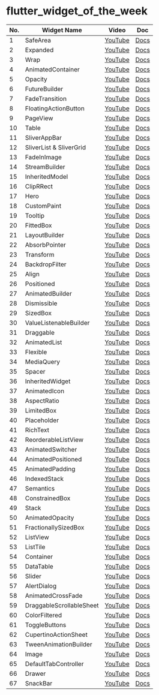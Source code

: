 # flutter_widget_of_the_week

<!-- VSCodeの拡張機能で整形 Option + Shift + F -->
| No. | Widget Name              | Video                                                  | Doc                                                                                 |
| --- | ------------------------ | ------------------------------------------------------ | ----------------------------------------------------------------------------------- |
| 1   | SafeArea                 | [YouTube](https://www.youtube.com/watch?v=lkF0TQJO0bA) | [Docs](https://api.flutter.dev/flutter/widgets/SafeArea-class.html)                 |
| 2   | Expanded                 | [YouTube](https://www.youtube.com/watch?v=_rnZaagadyo) | [Docs](https://api.flutter.dev/flutter/widgets/Expanded-class.html)                 |
| 3   | Wrap                     | [YouTube](https://www.youtube.com/watch?v=z5iw2SeFx2M) | [Docs](https://api.flutter.dev/flutter/widgets/Wrap-class.html)                     |
| 4   | AnimatedContainer        | [YouTube](https://www.youtube.com/watch?v=yI-8QHpGIP4) | [Docs](https://api.flutter.dev/flutter/widgets/AnimatedContainer-class.html)        |
| 5   | Opacity                  | [YouTube](https://www.youtube.com/watch?v=9hltevOHQBw) | [Docs](https://api.flutter.dev/flutter/widgets/Opacity-class.html)                  |
| 6   | FutureBuilder            | [YouTube](https://www.youtube.com/watch?v=ek8ZPdWj4Qo) | [Docs](https://api.flutter.dev/flutter/widgets/FutureBuilder-class.html)            |
| 7   | FadeTransition           | [YouTube](https://www.youtube.com/watch?v=rLwWVbv3xDQ) | [Docs](https://api.flutter.dev/flutter/widgets/FadeTransition-class.html)           |
| 8   | FloatingActionButton     | [YouTube](https://www.youtube.com/watch?v=2uaoEDOgk_I) | [Docs](https://api.flutter.dev/flutter/material/FloatingActionButton-class.html)    |
| 9   | PageView                 | [YouTube](https://www.youtube.com/watch?v=J1gE9xvph-A) | [Docs](https://api.flutter.dev/flutter/widgets/PageView-class.html)                 |
| 10  | Table                    | [YouTube](https://www.youtube.com/watch?v=_lbE0wsVZSw) | [Docs](https://api.flutter.dev/flutter/widgets/Table-class.html)                    |
| 11  | SliverAppBar             | [YouTube](https://www.youtube.com/watch?v=R9C5KMJKluE) | [Docs](https://api.flutter.dev/flutter/material/SliverAppBar-class.html)            |
| 12  | SliverList & SliverGrid  | [YouTube](https://www.youtube.com/watch?v=ORiTTaVY6mM) | [Docs](https://api.flutter.dev/flutter/widgets/SliverList-class.html)               |
| 13  | FadeInImage              | [YouTube](https://www.youtube.com/watch?v=pK738Pg9cxc) | [Docs](https://api.flutter.dev/flutter/widgets/FadeInImage-class.html)              |
| 14  | StreamBuilder            | [YouTube](https://www.youtube.com/watch?v=MkKEWHfy99Y) | [Docs](https://api.flutter.dev/flutter/widgets/StreamBuilder-class.html)            |
| 15  | InheritedModel           | [YouTube](https://www.youtube.com/watch?v=ml5uefGgkaA) | [Docs](https://api.flutter.dev/flutter/widgets/InheritedModel-class.html)           |
| 16  | ClipRRect                | [YouTube](https://www.youtube.com/watch?v=eI43jkQkrvs) | [Docs](https://api.flutter.dev/flutter/widgets/ClipRRect-class.html)                |
| 17  | Hero                     | [YouTube](https://www.youtube.com/watch?v=Be9UH1kXFDw) | [Docs](https://api.flutter.dev/flutter/widgets/Hero-class.html)                     |
| 18  | CustomPaint              | [YouTube](https://www.youtube.com/watch?v=kp14Y4uHpHs) | [Docs](https://api.flutter.dev/flutter/widgets/CustomPaint-class.html)              |
| 19  | Tooltip                  | [YouTube](https://www.youtube.com/watch?v=EeEfD5fI-5Q) | [Docs](https://api.flutter.dev/flutter/material/Tooltip-class.html)                 |
| 20  | FittedBox                | [YouTube](https://www.youtube.com/watch?v=T4Uehk3_wlY) | [Docs](https://api.flutter.dev/flutter/widgets/FittedBox-class.html)                |
| 21  | LayoutBuilder            | [YouTube](https://www.youtube.com/watch?v=IYDVcriKjsw) | [Docs](https://api.flutter.dev/flutter/widgets/LayoutBuilder-class.html)            |
| 22  | AbsorbPointer            | [YouTube](https://www.youtube.com/watch?v=65HoWqBboI8) | [Docs](https://api.flutter.dev/flutter/widgets/AbsorbPointer-class.html)            |
| 23  | Transform                | [YouTube](https://www.youtube.com/watch?v=9z_YNlRlWfA) | [Docs](https://api.flutter.dev/flutter/widgets/Transform-class.html)                |
| 24  | BackdropFilter           | [YouTube](https://www.youtube.com/watch?v=dYRs7Q1vfYI) | [Docs](https://api.flutter.dev/flutter/widgets/BackdropFilter-class.html)           |
| 25  | Align                    | [YouTube](https://www.youtube.com/watch?v=g2E7yl3MwMk) | [Docs](https://api.flutter.dev/flutter/widgets/Align-class.html)                    |
| 26  | Positioned               | [YouTube](https://www.youtube.com/watch?v=EgtPleVwxBQ) | [Docs](https://api.flutter.dev/flutter/widgets/Positioned-class.html)               |
| 27  | AnimatedBuilder          | [YouTube](https://www.youtube.com/watch?v=N-RiyZlv8v8) | [Docs](https://api.flutter.dev/flutter/widgets/AnimatedBuilder-class.html)          |
| 28  | Dismissible              | [YouTube](https://www.youtube.com/watch?v=iEMgjrfuc58) | [Docs](https://api.flutter.dev/flutter/widgets/Dismissible-class.html)              |
| 29  | SizedBox                 | [YouTube](https://www.youtube.com/watch?v=EHPu_DzRfqA) | [Docs](https://api.flutter.dev/flutter/widgets/SizedBox-class.html)                 |
| 30  | ValueListenableBuilder   | [YouTube](https://www.youtube.com/watch?v=s-ZG-jS5QHQ) | [Docs](https://api.flutter.dev/flutter/widgets/ValueListenableBuilder-class.html)   |
| 31  | Draggable                | [YouTube](https://www.youtube.com/watch?v=QzA4c4QHZCY) | [Docs](https://api.flutter.dev/flutter/widgets/Draggable-class.html)                |
| 32  | AnimatedList             | [YouTube](https://www.youtube.com/watch?v=ZtfItHwFlZ8) | [Docs](https://api.flutter.dev/flutter/widgets/AnimatedList-class.html)             |
| 33  | Flexible                 | [YouTube](https://www.youtube.com/watch?v=CI7x0mAZiY0) | [Docs](https://api.flutter.dev/flutter/widgets/Flexible-class.html)                 |
| 34  | MediaQuery               | [YouTube](https://www.youtube.com/watch?v=A3WrA4zAaPw) | [Docs](https://api.flutter.dev/flutter/widgets/MediaQuery-class.html)               |
| 35  | Spacer                   | [YouTube](https://www.youtube.com/watch?v=7FJgd7QN1zI) | [Docs](https://api.flutter.dev/flutter/widgets/Spacer-class.html)                   |
| 36  | InheritedWidget          | [YouTube](https://www.youtube.com/watch?v=1t-8rBCGBYw) | [Docs](https://api.flutter.dev/flutter/widgets/InheritedWidget-class.html)          |
| 37  | AnimatedIcon             | [YouTube](https://www.youtube.com/watch?v=pJcbh8pbvJs) | [Docs](https://api.flutter.dev/flutter/material/AnimatedIcon-class.html)            |
| 38  | AspectRatio              | [YouTube](https://www.youtube.com/watch?v=XcnP3_mO_Ms) | [Docs](https://api.flutter.dev/flutter/widgets/AspectRatio-class.html)              |
| 39  | LimitedBox               | [YouTube](https://www.youtube.com/watch?v=uVki2CIzBTs) | [Docs](https://api.flutter.dev/flutter/widgets/LimitedBox-class.html)               |
| 40  | Placeholder              | [YouTube](https://www.youtube.com/watch?v=LPe56fezmoo) | [Docs](https://api.flutter.dev/flutter/widgets/Placeholder-class.html)              |
| 41  | RichText                 | [YouTube](https://www.youtube.com/watch?v=rykDVh-QFfw) | [Docs](https://api.flutter.dev/flutter/widgets/RichText-class.html)                 |
| 42  | ReorderableListView      | [YouTube](https://www.youtube.com/watch?v=3fB1mxOsqJE) | [Docs](https://api.flutter.dev/flutter/material/ReorderableListView-class.html)     |
| 43  | AnimatedSwitcher         | [YouTube](https://www.youtube.com/watch?v=2W7POjFb88g) | [Docs](https://api.flutter.dev/flutter/widgets/AnimatedSwitcher-class.html)         |
| 44  | AnimatedPositioned       | [YouTube](https://www.youtube.com/watch?v=hC3s2YdtWt8) | [Docs](https://api.flutter.dev/flutter/widgets/AnimatedPositioned-class.html)       |
| 45  | AnimatedPadding          | [YouTube](https://www.youtube.com/watch?v=PY2m0fhGNz4) | [Docs](https://api.flutter.dev/flutter/widgets/AnimatedPadding-class.html)          |
| 46  | IndexedStack             | [YouTube](https://www.youtube.com/watch?v=_O0PPD1Xfbk) | [Docs](https://api.flutter.dev/flutter/widgets/IndexedStack-class.html)             |
| 47  | Semantics                | [YouTube](https://www.youtube.com/watch?v=NvtMt_DtFrQ) | [Docs](https://api.flutter.dev/flutter/widgets/Semantics-class.html)                |
| 48  | ConstrainedBox           | [YouTube](https://www.youtube.com/watch?v=o2KveVr7adg) | [Docs](https://api.flutter.dev/flutter/widgets/ConstrainedBox-class.html)           |
| 49  | Stack                    | [YouTube](https://www.youtube.com/watch?v=o2KveVr7adg) | [Docs](https://api.flutter.dev/flutter/widgets/Stack-class.html)                    |
| 50  | AnimatedOpacity          | [YouTube](https://www.youtube.com/watch?v=QZAvjqOqiLY) | [Docs](https://api.flutter.dev/flutter/widgets/AnimatedOpacity-class.html)          |
| 51  | FractionallySizedBox     | [YouTube](https://www.youtube.com/watch?v=PEsY654EGZ0) | [Docs](https://api.flutter.dev/flutter/widgets/FractionallySizedBox-class.html)     |
| 52  | ListView                 | [YouTube](https://www.youtube.com/watch?v=KJpkjHGiI5A) | [Docs](https://api.flutter.dev/flutter/widgets/ListView-class.html)                 |
| 53  | ListTile                 | [YouTube](https://www.youtube.com/watch?v=l8dj0yPBvgQ) | [Docs](https://api.flutter.dev/flutter/material/ListTile-class.html)                |
| 54  | Container                | [YouTube](https://www.youtube.com/watch?v=c1xLMaTUWCY) | [Docs](https://api.flutter.dev/flutter/widgets/Container-class.html)                |
| 55  | DataTable                | [YouTube](https://www.youtube.com/watch?v=ktTajqbhIcY) | [Docs](https://api.flutter.dev/flutter/material/DataTable-class.html)               |
| 56  | Slider                   | [YouTube](https://www.youtube.com/watch?v=ufb4gIPDmEs) | [Docs](https://api.flutter.dev/flutter/material/Slider-class.html)                  |
| 57  | AlertDialog              | [YouTube](https://www.youtube.com/watch?v=75CsnyRXf5I) | [Docs](https://api.flutter.dev/flutter/material/AlertDialog-class.html)             |
| 58  | AnimatedCrossFade        | [YouTube](https://www.youtube.com/watch?v=PGK2UUAyE54) | [Docs](https://api.flutter.dev/flutter/widgets/AnimatedCrossFade-class.html)        |
| 59  | DraggableScrollableSheet | [YouTube](https://www.youtube.com/watch?v=Hgw819mL_78) | [Docs](https://api.flutter.dev/flutter/widgets/DraggableScrollableSheet-class.html) |
| 60  | ColorFiltered            | [YouTube](https://www.youtube.com/watch?v=F7Cll22Dno8) | [Docs](https://api.flutter.dev/flutter/widgets/ColorFiltered-class.html)            |
| 61  | ToggleButtons            | [YouTube](https://www.youtube.com/watch?v=kVEguaQWGAY) | [Docs](https://api.flutter.dev/flutter/material/ToggleButtons-class.html)           |
| 62  | CupertinoActionSheet     | [YouTube](https://www.youtube.com/watch?v=U-ao8p4A82k) | [Docs](https://api.flutter.dev/flutter/cupertino/CupertinoActionSheet-class.html)   |
| 63  | TweenAnimationBuilder    | [YouTube](https://www.youtube.com/watch?v=l9uHB8VXZOg) | [Docs](https://api.flutter.dev/flutter/widgets/TweenAnimationBuilder-class.html)    |
| 64  | Image                    | [YouTube](https://www.youtube.com/watch?v=7oIAs-0G4mw) | [Docs](https://api.flutter.dev/flutter/widgets/Image-class.html)                    |
| 65  | DefaultTabController     | [YouTube](https://www.youtube.com/watch?v=POtoEH-5l40) | [Docs](https://api.flutter.dev/flutter/material/DefaultTabController-class.html)    |
| 66  | Drawer                   | [YouTube](https://www.youtube.com/watch?v=WRj86iHihgY) | [Docs](https://api.flutter.dev/flutter/material/Drawer-class.html)                  |
| 67  | SnackBar                 | [YouTube](https://www.youtube.com/watch?v=zpO6n_oZWw0) | [Docs](https://api.flutter.dev/flutter/material/SnackBar-class.html)                |

<!-- | AAA | AAA         | YouTube                                                | Docs                                                                | -->